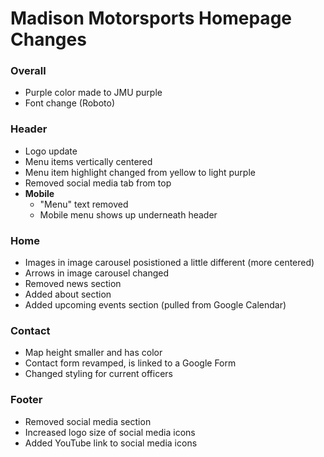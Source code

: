 # Madison Motorsports Homepage Changes

### Overall
* Purple color made to JMU purple
* Font change (Roboto)

### Header
* Logo update
* Menu items vertically centered
* Menu item highlight changed from yellow to light purple
* Removed social media tab from top
* **Mobile**
  * "Menu" text removed
  * Mobile menu shows up underneath header

### Home
* Images in image carousel posistioned a little different (more centered)
* Arrows in image carousel changed
* Removed news section
* Added about section
* Added upcoming events section (pulled from Google Calendar)

### Contact
* Map height smaller and has color
* Contact form revamped, is linked to a Google Form
* Changed styling for current officers

### Footer
* Removed social media section
* Increased logo size of social media icons
* Added YouTube link to social media icons

